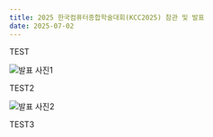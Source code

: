 ```yaml
---
title: 2025 한국컴퓨터종합학술대회(KCC2025) 참관 및 발표
date: 2025-07-02
---
```


TEST

![발표 사진1](KCC2025_KSL.png)


TEST2

![발표 사진2](KCC2025_SYC.jpeg)

TEST3
